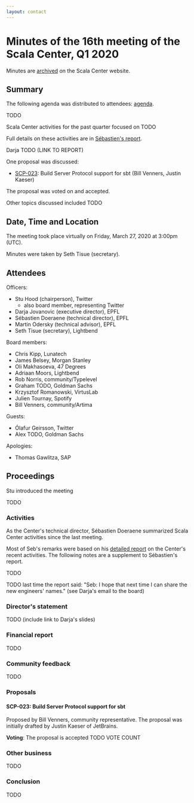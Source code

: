 ```yaml
---
layout: contact
---
```


# Minutes of the 16th meeting of the Scala Center, Q1 2020

Minutes are [archived](https://scala.epfl.ch/records.html) on the
Scala Center website.

## Summary

The following agenda was distributed to attendees:
[agenda](https://github.com/scalacenter/advisoryboard/blob/master/agendas/016-2020-q1.md).

TODO

Scala Center activities for the past quarter focused on TODO

Full details on these activities are in
[Sébastien's report](./2020-03-27-march-27-2020.pdf).

Darja TODO (LINK TO REPORT)

One proposal was discussed:

* [SCP-023](https://github.com/scalacenter/advisoryboard/blob/master/proposals/023-bsp.md): Build Server Protocol support for sbt (Bill Venners, Justin Kaeser)

The proposal was voted on and accepted.

Other topics discussed included TODO

## Date, Time and Location

The meeting took place virtually on Friday, March 27, 2020 at
3:00pm (UTC).

Minutes were taken by Seth Tisue (secretary).

## Attendees

Officers:

* Stu Hood (chairperson), Twitter
  * also board member, representing Twitter
* Darja Jovanovic (executive director), EPFL
* Sébastien Doeraene (technical director), EPFL
* Martin Odersky (technical advisor), EPFL
* Seth Tisue (secretary), Lightbend

Board members:

* Chris Kipp, Lunatech
* James Belsey, Morgan Stanley
* Oli Makhasoeva, 47 Degrees
* Adriaan Moors, Lightbend
* Rob Norris, community/Typelevel
* Graham TODO, Goldman Sachs
* Krzysztof Romanowski, VirtusLab
* Julien Tournay, Spotify
* Bill Venners, community/Artima

Guests:

* Ólafur Geirsson, Twitter
* Alex TODO, Goldman Sachs

Apologies:

* Thomas Gawlitza, SAP

## Proceedings

Stu introduced the meeting

TODO

### Activities

As the Center's technical director, Sébastien Doeraene summarized
Scala Center activities since the last meeting.

Most of Seb's remarks were based on his [detailed report](./2020-03-27-march-27-2020.pdf)
on the Center's recent activities.  The following notes are a
supplement to Sébastien's report.

TODO

TODO last time the report said: "Seb: I hope that next time I can
share the new engineers' names." (see Darja's email to the board)

### Director's statement

TODO (include link to Darja's slides)

### Financial report

TODO

### Community feedback

TODO

### Proposals

#### SCP-023: Build Server Protocol support for sbt

Proposed by Bill Venners, community representative.  The proposal was
initially drafted by Justin Kaeser of JetBrains.

**Voting**: The proposal is accepted TODO VOTE COUNT

### Other business

TODO

### Conclusion

TODO

